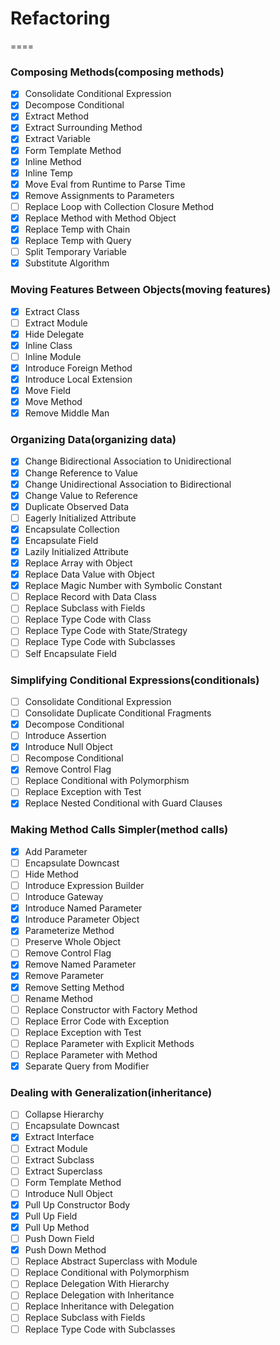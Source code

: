 # Refactoring
====

### Composing Methods(composing methods)

* [x] Consolidate Conditional Expression
* [x] Decompose Conditional
* [x] Extract Method
* [x] Extract Surrounding Method
* [x] Extract Variable
* [x] Form Template Method
* [x] Inline Method
* [x] Inline Temp
* [x] Move Eval from Runtime to Parse Time
* [x] Remove Assignments to Parameters
* [ ] Replace Loop with Collection Closure Method
* [x] Replace Method with Method Object
* [x] Replace Temp with Chain
* [x] Replace Temp with Query
* [ ] Split Temporary Variable
* [x] Substitute Algorithm

### Moving Features Between Objects(moving features)

* [x] Extract Class
* [ ] Extract Module
* [x] Hide Delegate
* [x] Inline Class
* [ ] Inline Module
* [x] Introduce Foreign Method
* [x] Introduce Local Extension
* [x] Move Field
* [x] Move Method
* [x] Remove Middle Man

### Organizing Data(organizing data)

* [x] Change Bidirectional Association to Unidirectional
* [x] Change Reference to Value
* [x] Change Unidirectional Association to Bidirectional
* [x] Change Value to Reference
* [x] Duplicate Observed Data
* [ ] Eagerly Initialized Attribute
* [x] Encapsulate Collection
* [x] Encapsulate Field
* [x] Lazily Initialized Attribute
* [x] Replace Array with Object
* [x] Replace Data Value with Object
* [x] Replace Magic Number with Symbolic Constant
* [ ] Replace Record with Data Class
* [ ] Replace Subclass with Fields
* [ ] Replace Type Code with Class
* [ ] Replace Type Code with State/Strategy
* [ ] Replace Type Code with Subclasses
* [ ] Self Encapsulate Field

### Simplifying Conditional Expressions(conditionals)

* [ ] Consolidate Conditional Expression
* [ ] Consolidate Duplicate Conditional Fragments
* [x] Decompose Conditional
* [ ] Introduce Assertion
* [x] Introduce Null Object
* [ ] Recompose Conditional
* [x] Remove Control Flag
* [ ] Replace Conditional with Polymorphism
* [ ] Replace Exception with Test
* [x] Replace Nested Conditional with Guard Clauses

### Making Method Calls Simpler(method calls)

* [x] Add Parameter
* [ ] Encapsulate Downcast
* [ ] Hide Method
* [ ] Introduce Expression Builder
* [ ] Introduce Gateway
* [x] Introduce Named Parameter
* [x] Introduce Parameter Object
* [x] Parameterize Method
* [ ] Preserve Whole Object
* [ ] Remove Control Flag
* [x] Remove Named Parameter
* [x] Remove Parameter
* [x] Remove Setting Method
* [ ] Rename Method
* [ ] Replace Constructor with Factory Method
* [ ] Replace Error Code with Exception
* [ ] Replace Exception with Test
* [ ] Replace Parameter with Explicit Methods
* [ ] Replace Parameter with Method
* [x] Separate Query from Modifier

### Dealing with Generalization(inheritance)

* [ ] Collapse Hierarchy
* [ ] Encapsulate Downcast
* [x] Extract Interface
* [ ] Extract Module
* [ ] Extract Subclass
* [ ] Extract Superclass
* [ ] Form Template Method
* [ ] Introduce Null Object
* [x] Pull Up Constructor Body
* [x] Pull Up Field
* [x] Pull Up Method
* [ ] Push Down Field
* [x] Push Down Method
* [ ] Replace Abstract Superclass with Module
* [ ] Replace Conditional with Polymorphism
* [ ] Replace Delegation With Hierarchy
* [ ] Replace Delegation with Inheritance
* [ ] Replace Inheritance with Delegation
* [ ] Replace Subclass with Fields
* [ ] Replace Type Code with Subclasses
